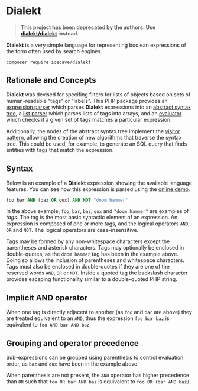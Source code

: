 # Dialekt

> **This project has been deprecated by the authors. Use [dialekt/dialekt](https://github.com/dialekt-lang/dialekt-php) instead.**

**Dialekt** is a very simple language for representing boolean expressions of the form often used by search engines.

    composer require icecave/dialekt

## Rationale and Concepts

**Dialekt** was devised for specifing filters for lists of objects based on sets of human-readable "tags" or "labels".
This PHP package provides an [expression parser](src/Parser/ExpressionParser.php) which parses **Dialekt** expressions
into an [abstract syntax tree](http://en.wikipedia.org/wiki/Abstract_syntax_tree), a [list parser](src/Parser/ListParser.php)
which parses lists of tags into arrays, and an [evaluator](src/Evaluator/Evaluator.php) which checks if a given set of
tags matches a particular expression.

Additionally, the nodes of the abstract syntax tree implement the [visitor pattern](http://en.wikipedia.org/wiki/Visitor_pattern),
allowing the creation of new algorithms that traverse the syntax tree. This could be used, for example, to generate an
SQL query that finds entities with tags that match the expression.

## Syntax

Below is an example of a **Dialekt** expression showing the available language features. You can see how this expression
is parsed using the [online demo](http://dialekt.icecave.com.au/?expr=foo+bar+AND+%28baz+OR+qux%29+AND+NOT+%22doom+hammer%22).

```vb
foo bar AND (baz OR qux) AND NOT "doom hammer"
```

In the above example, `foo`, `bar`, `baz`, `qux` and `"doom hammer"` are examples of *tags*. The tag is the most
basic syntactic element of an expression. An expression is composed of one or more tags, and the logical operators `AND`,
`OR` and `NOT`. The logical operators are case-insensitive.

Tags may be formed by any non-whitespace characters except the parentheses and asterisk characters. Tags may optionally
be enclosed in double-quotes, as the `doom hammer` tag has been in the example above. Doing so allows the inclusion
of parentheses and whitespace characters. Tags must also be enclosed in double-quotes if they are one of the reserved
words `AND`, `OR` or `NOT`. Inside a quoted tag the backslash character provides escaping functionality similar to a
double-quoted PHP string.

## Implicit AND operator

When one tag is directly adjacent to another (as `foo` and `bar` are above) they are treated equivalent to an `AND`,
thus the expression `foo bar baz` is equivalent to `foo AND bar AND baz`.

## Grouping and operator precedence

Sub-expressions can be grouped using parenthesis to control evaluation order, as `baz` and `qux` have been in the
example above.

When parenthesis are not present, the `AND` operator has higher precedence than `OR` such that `foo OR bar AND baz` is
equivalent to `foo OR (bar AND baz)`.
